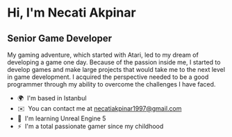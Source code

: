 Hi, I'm Necati Akpinar
===============================

Senior Game Developer
---------------------

My gaming adventure, which started with Atari, led to my dream of developing a game one day. Because of the passion inside me, I started to develop games and make large projects that would take me to the next level in game development. I acquired the perspective needed to be a good programmer through my ability to overcome the challenges I have faced.

* 🌍  I'm based in Istanbul
* ✉️  You can contact me at [necatiakpinar1997@gmail.com](mailto:necatiakpinar1997@gmail.com)
* 🧠  I'm learning Unreal Engine 5
* ⚡  I'm a total passionate gamer since my childhood
